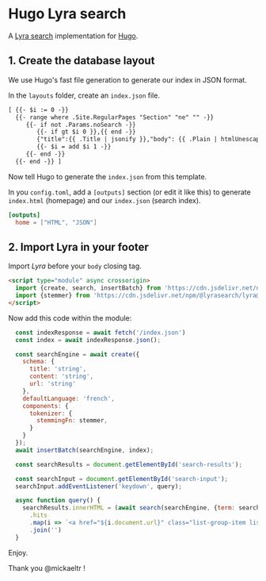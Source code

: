 # Hugo Lyra search

A [Lyra search](https://docs.lyrasearch.io/) implementation for [Hugo](https://gohugo.io/).

## 1. Create the database layout

We use Hugo's fast file generation to generate our index in JSON format.

In the `layouts` folder, create an `index.json` file.

```html
[ {{- $i := 0 -}}
  {{- range where .Site.RegularPages "Section" "ne" "" -}}
     {{- if not .Params.noSearch -}}
        {{- if gt $i 0 }},{{ end -}}
        {"title":{{ .Title | jsonify }},"body": {{ .Plain | htmlUnescape | chomp | jsonify }},"uri":"{{ .RelPermalink }}","meta":{"date": "{{ .Date.Format "2006-01-02" }}","synonyms": {{ .Params.Synonyms | jsonify }},"specialites": {{ .Params.specialites | jsonify }},"annees": "{{ .Params.annees }}","sources": {{ .Params.sources | jsonify }},"tags": [{{- $t := 0 }}{{- range .Param "tags" -}}{{ if gt $t 0 }},{{ end }}{{ . | jsonify }}{{ $t = add $t 1 }}{{ end -}}]}}
        {{- $i = add $i 1 -}}
     {{- end -}}
  {{- end -}} ]
```

Now tell Hugo to generate the `index.json` from this template.

In you `config.toml`, add a `[outputs]` section (or edit it like this) to generate `index.html` (homepage) and our `index.json` (search index).

```toml
[outputs]
  home = ["HTML", "JSON"]
```

## 2. Import Lyra in your footer

Import *Lyra* before your `body` closing tag.

```html
<script type="module" async crossorigin>
  import {create, search, insertBatch} from 'https://cdn.jsdelivr.net/npm/@lyrasearch/lyra@0.4.12/dist/index.js';
  import {stemmer} from 'https://cdn.jsdelivr.net/npm/@lyrasearch/lyra@0.4.12/dist/stemmer/fr.min.js';
</script>
```

Now add this code within the module:

```js
  const indexResponse = await fetch('/index.json')
  const index = await indexResponse.json();

  const searchEngine = await create({
    schema: {
      title: 'string',
      content: 'string',
      url: 'string'
    },
    defaultLanguage: 'french',
    components: {
      tokenizer: {
        stemmingFn: stemmer,
      }
    }
  });
  await insertBatch(searchEngine, index);

  const searchResults = document.getElementById('search-results');

  const searchInput = document.getElementById('search-input');
  searchInput.addEventListener('keydown', query);

  async function query() {
    searchResults.innerHTML = (await search(searchEngine, {term: searchInput.value, properties: '*'}))
      .hits
      .map(i => `<a href="${i.document.url}" class="list-group-item list-group-item-action">${i.document.title}</a>`)
      .join('')
  }
```

Enjoy.

Thank you @mickaeltr !
